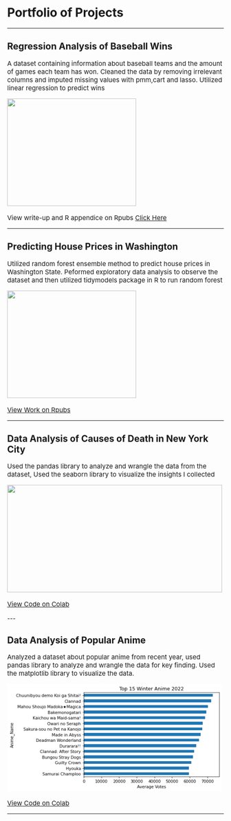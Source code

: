 # Portfolio of Projects

---
 
## Regression Analysis of Baseball Wins
<p style="font-size:15px">A dataset containing information about baseball teams and the amount of games each team has won. Cleaned the data by removing irrelevant columns and imputed missing values with pmm,cart and lasso. Utilized linear regression to predict wins </p>

<body>
<img src="https://calltothepen.com/wp-content/uploads/getty-images/2018/08/1223475597.jpeg" 
     width="300" 
     height="250" /> 
</body>





<p style="font-size:15px">View write-up and R appendice on Rpubs <a href="https://rpubs.com/Al_Haque/1048991">Click Here</a></p>



---
## Predicting House Prices in Washington
<p style="font-size:15px">Utilized random forest ensemble method to predict house prices in Washington State. Peformed exploratory data analysis to observe the dataset and then utilized tidymodels package in R to run random forest </p>
<img src="https://i.ytimg.com/vi/LvfbopVq-WE/maxresdefault.jpg"
     width = "300"
     height = "250" />



<p style="font-size:15px"> <a href="https://rpubs.com/Al_Haque/1048991">View Work on Rpubs </a></p>


---

## Data Analysis of Causes of Death in New York City
<p style="font-size:15px"> Used the pandas library to analyze and wrangle the data from the dataset, Used the seaborn library to visualize the insights I collected  </p>

<img src="https://lh3.googleusercontent.com/pO4wOS08JHcepF4HjJJVAmtNPcy6W42eL77QafXEnHWU6v-YYEADnTcV9cnMl_gWW6mx_WrLpXTk4HJtd7WSnkG3MLjWxam0SN_eDREE4g"
     width = "500"
     height = "250" />

<p style="font-size:15px"> <a href="https://colab.research.google.com/drive/1ieRm8xKHRpg-OzkFxea7P9yfA71oLaNQ?usp=sharing">View Code on Colab </a></p>
---

## Data Analysis of Popular Anime
<p style="font-size:15px"> Analyzed a dataset about popular anime from recent year, used pandas library to analyze and wrangle the data for key finding. Used the matplotlib library to visualize the data. </p>

<img src = "images/download.png?raw=true"
     width = "500"
     height = "250" />

<p style="font-size:15px"> <a href="https://colab.research.google.com/drive/1Mmd_z6wcJSGN_tXtZbokLq432ioMMHq6#scrollTo=SqQQFjGdrvU5">View Code on Colab </a></p>


---
<!-- Remove above link if you don't want to attibute -->
